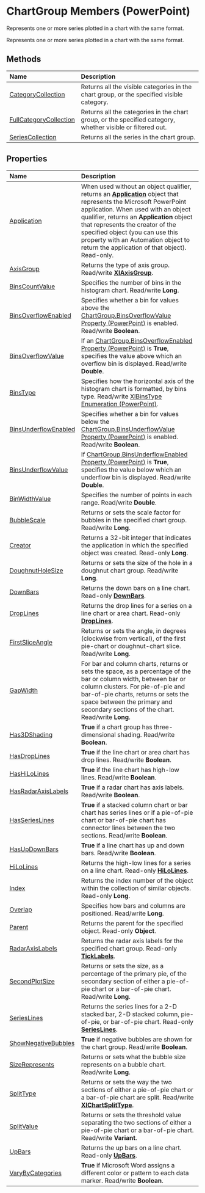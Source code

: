 
# ChartGroup Members (PowerPoint)
Represents one or more series plotted in a chart with the same format.

Represents one or more series plotted in a chart with the same format.


## Methods



|**Name**|**Description**|
|:-----|:-----|
|[CategoryCollection](2a78756c-de98-0b7e-effb-b17552043d55.md)|Returns all the visible categories in the chart group, or the specified visible category.|
|[FullCategoryCollection](a22cdaac-19a6-d901-92bc-da0c9edb91ef.md)|Returns all the categories in the chart group, or the specified category, whether visible or filtered out.|
|[SeriesCollection](5d20f5b2-cd4c-06b6-a49c-0ab331157b2f.md)|Returns all the series in the chart group.|

## Properties



|**Name**|**Description**|
|:-----|:-----|
|[Application](39454584-f30b-0c86-979a-fc0826f4b7ec.md)|When used without an object qualifier, returns an  **[Application](978c2b99-4271-b953-4283-73b5f3d96f41.md)** object that represents the Microsoft PowerPoint application. When used with an object qualifier, returns an **Application** object that represents the creator of the specified object (you can use this property with an Automation object to return the application of that object). Read-only.|
|[AxisGroup](eacd747e-99a0-75ef-1d8a-63a30b690dc4.md)|Returns the type of axis group. Read/write  **[XlAxisGroup](775041e9-c965-a9b6-b5fb-cdebe4fb71c0.md)**.|
|[BinsCountValue](7af8e5a7-ec62-f447-275c-b694b7ed37b7.md)|Specifies the number of bins in the histogram chart. Read/write  **Long**.|
|[BinsOverflowEnabled](9d5e5296-b80c-f6dd-b418-1d0cd3a9adce.md)|Specifies whether a bin for values above the [ChartGroup.BinsOverflowValue Property (PowerPoint)](59f9b37a-8736-bd1e-9e71-0e324a10e646.md) is enabled. Read/write **Boolean**.|
|[BinsOverflowValue](59f9b37a-8736-bd1e-9e71-0e324a10e646.md)|If an [ChartGroup.BinsOverflowEnabled Property (PowerPoint)](9d5e5296-b80c-f6dd-b418-1d0cd3a9adce.md) is **True**, specifies the value above which an overflow bin is displayed. Read/write  **Double**.|
|[BinsType](f43cce63-dfad-aed3-2dfa-2359a9e5a728.md)|Specifies how the horizontal axis of the histogram chart is formatted, by bins type. Read/write [XlBinsType Enumeration (PowerPoint)](a9f49fcc-4c7c-5097-ab7f-0a233df415d0.md).|
|[BinsUnderflowEnabled](42b53b36-5a40-ac5d-cf2c-7658128006ca.md)|Specifies whether a bin for values below the [ChartGroup.BinsUnderflowValue Property (PowerPoint)](93a0ccff-c132-311a-7992-83d7adce3938.md) is enabled. Read/write **Boolean**.|
|[BinsUnderflowValue](93a0ccff-c132-311a-7992-83d7adce3938.md)|If [ChartGroup.BinsUnderflowEnabled Property (PowerPoint)](42b53b36-5a40-ac5d-cf2c-7658128006ca.md) is **True**, specifies the value below which an underflow bin is displayed. Read/write  **Double**.|
|[BinWidthValue](03224e89-65aa-76ff-68db-31be8465bd34.md)|Specifies the number of points in each range. Read/write  **Double**.|
|[BubbleScale](ecc3f3e1-512c-cbd1-094a-337d5f2ba83f.md)|Returns or sets the scale factor for bubbles in the specified chart group. Read/write  **Long**.|
|[Creator](734d3e46-7df5-a346-78b6-b08ad35f2562.md)|Returns a 32-bit integer that indicates the application in which the specified object was created. Read-only  **Long**.|
|[DoughnutHoleSize](bd5fab99-265b-e9d9-3cb4-63d7e270d8b1.md)|Returns or sets the size of the hole in a doughnut chart group. Read/write  **Long**.|
|[DownBars](d3af23f5-f408-5f9d-f86d-40ba2c15c870.md)|Returns the down bars on a line chart. Read-only  **[DownBars](ce479049-2e58-2dad-f4bb-2dd27a223753.md)**.|
|[DropLines](5646620d-e023-5953-4c91-34234de15b30.md)|Returns the drop lines for a series on a line chart or area chart. Read-only  **[DropLines](b13b58c3-d00d-16d2-16ef-bcd3cae347c5.md)**.|
|[FirstSliceAngle](fb09ab99-9a85-3932-f569-56b5bbb87b50.md)|Returns or sets the angle, in degrees (clockwise from vertical), of the first pie-chart or doughnut-chart slice. Read/write  **Long**.|
|[GapWidth](aca7a9a3-f1e4-3401-062e-31d3fbb6a8b0.md)|For bar and column charts, returns or sets the space, as a percentage of the bar or column width, between bar or column clusters. For pie-of-pie and bar-of-pie charts, returns or sets the space between the primary and secondary sections of the chart. Read/write  **Long**.|
|[Has3DShading](6276bf7a-9d21-9eda-6ad9-6153c9a74948.md)|**True** if a chart group has three-dimensional shading. Read/write **Boolean**.|
|[HasDropLines](d957d6c6-acde-7ef0-9786-6f0f32d29253.md)|**True** if the line chart or area chart has drop lines. Read/write **Boolean**.|
|[HasHiLoLines](02122126-1ea9-0d94-ce1b-25b1aa9d075b.md)|**True** if the line chart has high-low lines. Read/write **Boolean**.|
|[HasRadarAxisLabels](ae8102a3-db43-410e-06fe-ab9f7f7ab6ff.md)|**True** if a radar chart has axis labels. Read/write **Boolean**.|
|[HasSeriesLines](8d7b5910-5621-8997-391b-a306526e8533.md)|**True** if a stacked column chart or bar chart has series lines or if a pie-of-pie chart or bar-of-pie chart has connector lines between the two sections. Read/write **Boolean**.|
|[HasUpDownBars](fbc2efef-d3dd-cd26-fe90-3888425b7401.md)|**True** if a line chart has up and down bars. Read/write **Boolean**.|
|[HiLoLines](3b575e71-79c9-83d8-4c2d-dfc36480099f.md)|Returns the high-low lines for a series on a line chart. Read-only  **[HiLoLines](77a7ae91-daf3-4c35-1f39-067d2698fb43.md)**.|
|[Index](90c98031-4c7d-c3a3-8841-49edb50a00ad.md)|Returns the index number of the object within the collection of similar objects. Read-only  **Long**.|
|[Overlap](fd8afe06-9ef0-7428-b410-9baf14138c2c.md)|Specifies how bars and columns are positioned. Read/write  **Long**.|
|[Parent](32e168a5-a708-917e-c892-285a4dffc075.md)|Returns the parent for the specified object. Read-only  **Object**.|
|[RadarAxisLabels](6bfef746-4616-7a63-0d1d-d0227a6e45f7.md)|Returns the radar axis labels for the specified chart group. Read-only  **[TickLabels](2ba878bf-3a76-1350-2bd4-615c2520f042.md)**.|
|[SecondPlotSize](c272c36e-53c8-6f91-ea53-35445a03d06e.md)|Returns or sets the size, as a percentage of the primary pie, of the secondary section of either a pie-of-pie chart or a bar-of-pie chart. Read/write  **Long**.|
|[SeriesLines](40282a82-5912-b5b1-b556-a53c66483502.md)|Returns the series lines for a 2-D stacked bar, 2-D stacked column, pie-of-pie, or bar-of-pie chart. Read-only  **[SeriesLines](5d953ed4-ca16-3cb3-ba8f-1742e4a56cb6.md)**.|
|[ShowNegativeBubbles](0f197a05-0f3c-841f-e3f7-a27c2e8b6130.md)|**True** if negative bubbles are shown for the chart group. Read/write **Boolean**.|
|[SizeRepresents](69570b42-c850-1381-d18d-d924bd30352a.md)|Returns or sets what the bubble size represents on a bubble chart. Read/write  **Long**.|
|[SplitType](97203482-6864-ead0-dd83-1039ceb55bc3.md)|Returns or sets the way the two sections of either a pie-of-pie chart or a bar-of-pie chart are split. Read/write  **[XlChartSplitType](ec8c162d-3f7d-448d-2a03-726f444ee889.md)**.|
|[SplitValue](a5698b4c-3833-d1e5-98d6-d49b19c7cbb5.md)|Returns or sets the threshold value separating the two sections of either a pie-of-pie chart or a bar-of-pie chart. Read/write  **Variant**.|
|[UpBars](c6496698-c9a3-eee4-f829-f2feec787118.md)|Returns the up bars on a line chart. Read-only  **[UpBars](8a176f01-01a6-86bc-a69b-29763ebb1481.md)**.|
|[VaryByCategories](3be6fc39-772e-89a9-fdcc-962b904ab694.md)|**True** if Microsoft Word assigns a different color or pattern to each data marker. Read/write **Boolean**.|
